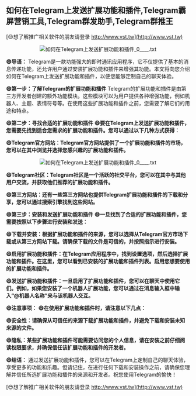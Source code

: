 ## **如何在Telegram上发送扩展功能和插件,Telegram霸屏营销工具,Telegram群发助手,Telegram群推王**

[😍想了解推广相关软件的朋友请登录 http://www.vst.tw](http://www.vst.tw)

 <center><img src="https://vst.tw/MP4/tuiguang/png/0.png" alt="如何在Telegram上发送扩展功能和插件_0____.txt"></center>

**😄导语：**
Telegram是一款功能强大的即时通讯应用程序，它不仅提供了基本的消息传递功能，还允许用户通过安装扩展功能和插件来增强其功能。本文将向您介绍如何在Telegram上发送扩展功能和插件，以便您能够定制自己的聊天体验。

**😄第一步：了解Telegram的扩展功能和插件**
Telegram的扩展功能和插件是由第三方开发者创建的额外功能模块。这些模块可以为用户提供各种增强功能，例如机器人、主题、表情符号等。在使用这些扩展功能和插件之前，您需要了解它们的用途和特点。

**😄第二步：寻找合适的扩展功能和插件**
**😄要在Telegram上发送扩展功能和插件，您需要先找到适合您需求的扩展功能和插件。您可以通过以下几种方式获得：**

**😄Telegram官方网站：Telegram官方网站提供了一个扩展功能和插件的市场，您可以在其中浏览并选择您感兴趣的扩展功能和插件。**

 <center><img src="https://vst.tw/MP4/tuiguang/png/5.png" alt="如何在Telegram上发送扩展功能和插件_0____.txt"></center>

**😄Telegram社区：Telegram社区是一个活跃的社交平台，您可以在其中与其他用户交流，并获取他们推荐的扩展功能和插件。**

**😄第三方网站：还有一些第三方网站也提供Telegram扩展功能和插件的下载和分享，您可以通过搜索引擎找到这些网站。**

**😄第三步：安装和发送扩展功能和插件**
**😄一旦找到了合适的扩展功能和插件，您需要按照以下步骤进行安装和发送：**

**😄下载并安装：根据扩展功能和插件的来源，您可以选择从Telegram官方市场下载或从第三方网站下载。请确保下载的文件是可信的，并按照指示进行安装。**

**😄启用扩展功能和插件：在Telegram应用程序中，找到设置选项，然后选择扩展功能和插件。在这里，您可以看到已安装的扩展功能和插件列表。启用您想要使用的扩展功能和插件。**

**😄发送扩展功能和插件：一旦启用了扩展功能和插件，您可以在聊天中使用它们。例如，如果您安装了一个机器人扩展功能，您可以通过在消息输入框中输入“@机器人名称”来与该机器人交互。**

**😄注意事项：**
**😄在使用扩展功能和插件时，请注意以下几点：**

**😄安全性：请确保从可信任的来源下载扩展功能和插件，并避免下载和安装未知来源的文件。**

**😄隐私：某些扩展功能和插件可能需要访问您的个人信息，请在安装之前仔细阅读权限要求，并确保信任该扩展功能和插件的开发者。**

**😄结语：**
通过发送扩展功能和插件，您可以在Telegram上定制自己的聊天体验，享受更多的功能和乐趣。但请记住，在进行任何下载和安装操作之前，请确保您理解并信任所选扩展功能和插件的来源和开发者。祝您使用Telegram的愉快！

[😍想了解推广相关软件的朋友请登录 http://www.vst.tw](http://www.vst.tw)



